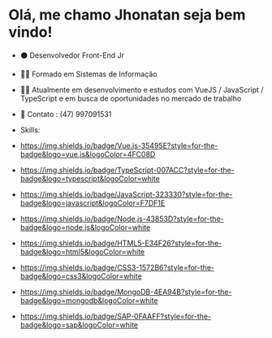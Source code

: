 <h1> Olá, me chamo Jhonatan seja bem vindo! </h1>

- ⚫ Desenvolvedor Front-End Jr
- 👨‍🎓 Formado em Sistemas de Informação
- 🐱‍👤 Atualmente em desenvolvimento e estudos com VueJS / JavaScript / TypeScript e em busca de oportunidades no mercado de trabalho
- 🤵 Contato : (47) 997091531


- Skills:
- https://img.shields.io/badge/Vue.js-35495E?style=for-the-badge&logo=vue.js&logoColor=4FC08D
- https://img.shields.io/badge/TypeScript-007ACC?style=for-the-badge&logo=typescript&logoColor=white
- https://img.shields.io/badge/JavaScript-323330?style=for-the-badge&logo=javascript&logoColor=F7DF1E
- https://img.shields.io/badge/Node.js-43853D?style=for-the-badge&logo=node.js&logoColor=white
- https://img.shields.io/badge/HTML5-E34F26?style=for-the-badge&logo=html5&logoColor=white
- https://img.shields.io/badge/CSS3-1572B6?style=for-the-badge&logo=css3&logoColor=white
- https://img.shields.io/badge/MongoDB-4EA94B?style=for-the-badge&logo=mongodb&logoColor=white
- https://img.shields.io/badge/SAP-0FAAFF?style=for-the-badge&logo=sap&logoColor=white
